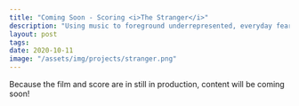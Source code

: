 ```yaml
---
title: "Coming Soon - Scoring <i>The Stranger</i>"
description: "Using music to foreground underrepresented, everyday fear"
layout: post
tags: 
date: 2020-10-11
image: "/assets/img/projects/stranger.png"
---
```

Because the film and score are in still in production, content will be coming soon!
